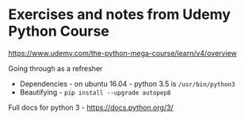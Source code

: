 # Exercises and notes from Udemy Python Course

https://www.udemy.com/the-python-mega-course/learn/v4/overview

Going through as a refresher

* Dependencies - on ubuntu 16.04 - python 3.5 is `/usr/bin/python3`
* Beautifying - `pip install --upgrade autopep8`

Full docs for python 3 - https://docs.python.org/3/
